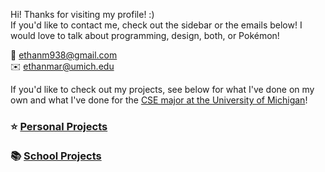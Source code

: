 Hi! Thanks for visiting my profile! :)<br>
If you'd like to contact me, check out the sidebar or the emails below! I would love to talk about programming, design, both, or Pokémon!

💌 ethanm938@gmail.com<br>✉️ ethanmar@umich.edu

If you'd like to check out my projects, see below for what I've done on my own and what I've done for the [CSE major at the University of Michigan](https://cse.engin.umich.edu)!

### ⭐️ [Personal Projects](https://github.com/BaBingoBango/BaBingoBango/blob/main/personal%20projects.md)<br><br>📚 [School Projects](https://github.com/BaBingoBango/BaBingoBango/blob/main/school%20projects.md)

<!---
BaBingoBango/BaBingoBango is a ✨ special ✨ repository because its `README.md` (this file) appears on your GitHub profile.
You can click the Preview link to take a look at your changes.
--->
